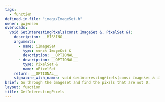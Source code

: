 ```yaml
---
tags:
  - function
defined-in-file: "image/ImageSet.h"
owner: gwjensen
overloads:
  void GetInterestingPixels(const ImageSet &, PixelSet &):
    description: __MISSING__
    arguments:
      - name: iImageSet
        type: const ImageSet &
        description: __OPTIONAL__
      - description: __OPTIONAL__
        type: PixelSet &
        name: oPixelSet
    return: __OPTIONAL__
    signature_with_names: void GetInterestingPixels(const ImageSet & iImageSet, PixelSet & oPixelSet)
brief: Go through the imageset and find the pixels that are not 0.
layout: function
title: GetInterestingPixels
---
```

